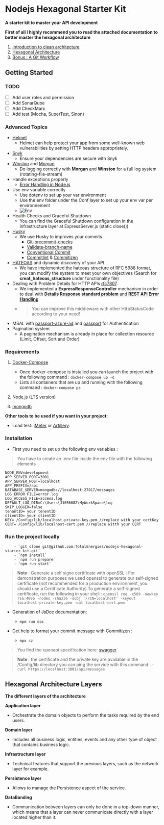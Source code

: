 # Nodejs Hexagonal Starter Kit
**A starter kit to master your API development**

**First of all I highly recommend you to read the attached documentation to better master the hexagonal architecture**

1. [Introduction to clean architecture](./Docs/readme/clean-architecture-introduction.md)
2. [Hexagonal Architecture](./Docs/readme/hexagonal-architecture.md)
3. [Bonus : A Git Workflow](./Docs/readme/git-workflow.md)

## Getting Started

### TODO
- [ ] Add user roles and permission
- [ ] Add SonarQube
- [ ] Add CheckMarx
- [ ] Add test (Mocha, SuperTest, Sinon)

### Advanced Topics

- [Helmet](https://helmetjs.github.io/)
  - Helmet can help protect your app from some well-known web vulnerabilities by setting HTTP headers appropriately.
- [Snyk](https://snyk.io/)
  - Ensure your dependencies are secure with Snyk
- [Winston](https://www.npmjs.com/package/winston) and [Morgan](https://www.npmjs.com/package/morgan)
  - Do logging correctly with **Morgan** and **Winston** for a full log system (rotating-file-stream)
- Handle exceptions properly
  - [Error Handling in Node.js](https://www.joyent.com/node-js/production/design/errors)
- Use env variable correctly
  - Use dotenv to set up your var environment
  - Use the env folder under the Conf layer to set up your env var per environnement
  - ![](C:\Users\J1056682\MyWorkSpace\welcome-service-api\Docs\img\env.png "Env")
- Health Checks and Graceful Shutdown
  - You can find the Graceful Shutdown configuration in the infrastructure layer at ExpressServer.js (static close())
- [Husky](https://typicode.github.io/husky/#/)
  - We use Husky to improves your commits
    - [Git-precommit-checks](https://www.npmjs.com/package/git-precommit-checks)
    - [Validate-branch-name](https://www.npmjs.com/package/validate-branch-name)
    - [Conventional Commit](https://www.conventionalcommits.org/en/v1.0.0/)
    - [Commitlint](https://commitlint.js.org/#/) & [Commitizen](https://commitizen-tools.github.io/commitizen/)
- [HATEOAS](https://restfulapi.net/hateoas/) and dynamic discovery of your API
  - We have implemented the hateoas structure of RFC 5988 format, you can modify the system to meet your own objectives (Search for **creat_hateoas_structure** under functionality file)
- Dealing with Problem Details for HTTP APIs [rfc7807](https://datatracker.ietf.org/doc/html/rfc7807).
  - We implemented a **ExpressResponseController** mechanism in order to deal with [**Details Response standard problem** and **REST API Error Handling**](https://blog.restcase.com/rest-api-error-handling-problem-details-response/)
  - > You can improve this middleware with other HttpStatusCode according to your need!
- MSAL with [passport-azure-ad](https://www.npmjs.com/package/passport-azure-ad) and [passport](https://www.npmjs.com/package/passport) for Authentication
- Pagination system
  - A pagination mechanism is already in place for collection resource (Limit, Offset, Sort and Order)


### Requirements

1. [Docker-Compose](https://docs.docker.com/compose/install/)
    - Once docker-compose is installed you can launch the project with the following command : `docker-compose up -d`
    - Lists all containers that are up and running with the following command : `docker-compose ps`

2. [Node.js](https://nodejs.org) (LTS version)

3. [mongodb](https://docs.mongodb.com/manual/tutorial/install-mongodb-on-windows/#install-mongodb-community-edition)

**Other tools to be used if you want in your project:**

* Load test: [jMeter](https://jmeter.apache.org/) or [Artillery](https://www.artillery.io/docs/guides/getting-started/installing-artillery).

### Installation
- First you need to set up the following env variables : 
> You have to create an .env file inside the env file with the following elements

````dotenv
NODE_ENV=development
APP_SERVER_PORT=3001
APP_SERVER_HOST=localhost
APP_PREFIX=/api
DATABASE_SERVER=mongodb://localhost:27017/messages
LOG_ERROR_FILE=error.log
LOG_ACCESS_FILE=access.log
DEFAULT_LOG_DIR=C:\Users\J1056682\MyWorkSpace\log
SKIP_LOGGER=false
tenantID= your tenentID
clientID= your clientID
KEY= /Config/lib/localhost-private-key.pem //replace with your certKey
CERT= /Config/lib/localhost-cert.pem //replace witth your CERT
````

### Run the project locally

        - `git clone git@github.com:TotalEnergies/nodejs-hexagonal-starter-kit.git`
        - `npm install`
        - `npm run prepare`
        - `npm run start`

> **Note** : Generate a self signe certificate with openSSL : For demonstration purposes we used openssl to generate our self-signed certificate (not recommended for a production environment, you should use a Certificate Authority)
    To generate a self-signed certificate, run the following in your shell : `openssl req -x509 -newkey rsa:4096 -nodes -sha256 -subj '//CN=localhost' -keyout localhost-private-key.pem -out localhost-cert.pem`

- Generation of JsDoc documentation:
     - `npm run doc`


- Get help to format your commit message with Commitizen :
    - `npx cz`

> You find the openapi specification here: [swagger](./Docs/api-specification/welcome-service.open-api.json)`


> **Note** : the certificate and the private key are available in the /Config/lib directory
> you can ping the service with this command :
    - `curl https://localhost:3001/api/messages`

## Hexagonal Architecture Layers

**The different layers of the architecture**

****Application layer****
- Orchestrate the domain objects to perform the tasks required by the end users.

****Domain layer****
- Includes all business logic, entities, events and any other type of object that contains business logic.

****Infrastructure layer****
- Technical features that support the previous layers, such as the network layer for example.

****Persistence layer****
- Allows to manage the Persistence aspect of the service.

****DataBanding****
- Communication between layers can only be done in a top-down manner, which means that a layer can never communicate directly with a layer located higher than it.